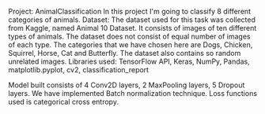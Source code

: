 Project: AnimalClassification
In this project I'm going to classify 8 different categories of animals.
Dataset: The dataset used for this task was collected from Kaggle, named Animal 10 Dataset. It consists of images of ten different types of animals. The dataset does not consist of equal number of images of each type.
The categories that we have chosen here are Dogs, Chicken, Squirrel, Horse, Cat and Butterfly. The dataset also contains so random unrelated images.
Libraries used: TensorFlow API, Keras, NumPy, Pandas, matplotlib.pyplot, cv2, classification_report

Model built consists of 4 Conv2D layers, 2 MaxPooling layers, 5 Dropout layers. We have implemented Batch normalization technique. Loss functions used is categorical cross entropy.
